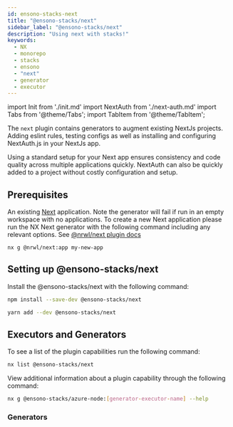 ```yaml
---
id: ensono-stacks-next
title: "@ensono-stacks/next"
sidebar_label: "@ensono-stacks/next"
description: "Using next with stacks!"
keywords:
  - NX
  - monorepo
  - stacks
  - ensono
  - "next"
  - generator
  - executor
---
```

import Init from './init.md'
import NextAuth from './next-auth.md'
import Tabs from '@theme/Tabs';
import TabItem from '@theme/TabItem';


The `next` plugin contains generators to augment existing NextJs projects. Adding eslint rules, testing configs as well as installing and configuring NextAuth.js in your NextJs app.

Using a standard setup for your Next app ensures consistency and code quality across multiple applications quickly. NextAuth can also be quickly added to a project without costly configuration and setup.

## Prerequisites

An existing [Next](https://nextjs.org/) application. Note the generator will fail if run in an empty workspace with no applications. To create a new Next application please run the NX Next generator with the following command including any relevant options. See [@nrwl/next plugin docs](https://nx.dev/packages/next)

```
nx g @nrwl/next:app my-new-app
```

## Setting up @ensono-stacks/next

Install the @ensono-stacks/next with the following command:

 <Tabs>
  <TabItem value="npm" label="npm">

  ```bash
  npm install --save-dev @ensono-stacks/next
  ```

  </TabItem>
  <TabItem value="yarn" label="yarn">

  ```bash
  yarn add --dev @ensono-stacks/next
  ```

  </TabItem>
 </Tabs>

## Executors and Generators

To see a list of the plugin capabilities run the following command:

```bash
nx list @ensono-stacks/next
```

View additional information about a plugin capability through the following command:
```bash
nx g @ensono-stacks/azure-node:[generator-executor-name] --help
```

### Generators

<Init />
<NextAuth />